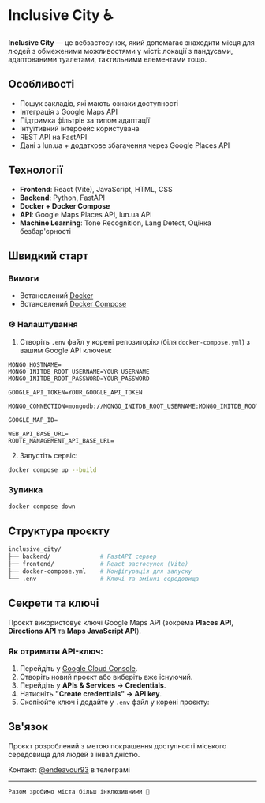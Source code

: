 # Inclusive City ♿

**Inclusive City** — це вебзастосунок, який допомагає знаходити місця для людей з обмеженими можливостями у місті: локації з пандусами, адаптованими туалетами, тактильними елементами тощо.

## Особливості

- Пошук закладів, які мають ознаки доступності
- Інтеграція з Google Maps API
- Підтримка фільтрів за типом адаптації
- Інтуїтивний інтерфейс користувача
- REST API на FastAPI
- Дані з lun.ua + додаткове збагачення через Google Places API

## Технології

- **Frontend**: React (Vite), JavaScript, HTML, CSS
- **Backend**: Python, FastAPI
- **Docker + Docker Compose**
- **API**: Google Maps Places API, lun.ua API
- **Machine Learning**: Tone Recognition, Lang Detect, Оцінка безбар'єрності

## Швидкий старт

### Вимоги

- Встановлений [Docker](https://docs.docker.com/get-docker/)
- Встановлений [Docker Compose](https://docs.docker.com/compose/)

### ⚙️ Налаштування

1. Створіть `.env` файл у корені репозиторію (біля `docker-compose.yml`) з вашим Google API ключем:

```env
MONGO_HOSTNAME=
MONGO_INITDB_ROOT_USERNAME=YOUR_USERNAME
MONGO_INITDB_ROOT_PASSWORD=YOUR_PASSWORD

GOOGLE_API_TOKEN=YOUR_GOOGLE_API_TOKEN

MONGO_CONNECTION=mongodb://MONGO_INITDB_ROOT_USERNAME:MONGO_INITDB_ROOT_PASSWORD@MONGO_HOSTNAME:27017

GOOGLE_MAP_ID=

WEB_API_BASE_URL=
ROUTE_MANAGEMENT_API_BASE_URL=
```

2. Запустіть сервіс:

```bash
docker compose up --build
```

### Зупинка

```bash
docker compose down
```

## Структура проєкту

```bash
inclusive_city/
├── backend/              # FastAPI сервер
├── frontend/             # React застосунок (Vite)
├── docker-compose.yml    # Конфігурація для запуску
└── .env                  # Ключі та змінні середовища
```

## Секрети та ключі

Проєкт використовує ключі Google Maps API (зокрема **Places API**, **Directions API** та **Maps JavaScript API**).

### Як отримати API-ключ:

1. Перейдіть у [Google Cloud Console](https://console.cloud.google.com/).
2. Створіть новий проєкт або виберіть вже існуючий.
3. Перейдіть у **APIs & Services → Credentials**.
4. Натисніть **"Create credentials" → API key**.
5. Скопіюйте ключ і додайте у `.env` файл у корені проєкту:

## Зв'язок

Проєкт розроблений з метою покращення доступності міського середовища для людей з інвалідністю.

Контакт: [@endeavour93](https://t.me/endeavour93) в телеграмі

---
    Разом зробимо міста більш інклюзивними 💪